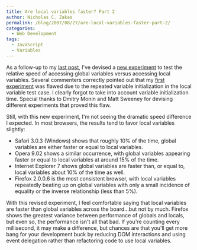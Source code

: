 ```yaml
---
title: Are local variables faster? Part 2
author: Nicholas C. Zakas
permalink: /blog/2007/08/27/are-local-variables-faster-part-2/
categories:
  - Web Development
tags:
  - JavaScript
  - Variables
---
```

As a follow-up to my <a title="Are local variables faster?" rel="internal" href="https://humanwhocodes.com/archive/2007/8/474">last post</a>, I've devised a <a title="Which is faster? Local or global? Part 2" rel="internal" href="https://humanwhocodes.com/experiments/javascript/local_vs_global_2.htm">new experiment</a> to test the relative speed of accessing global variables versus accessing local variables. Several commenters correctly pointed out that my <a title="Which is faster? Local or global?" rel="internal" href="https://humanwhocodes.com/experiments/javascript/local_vs_global.htm">first experiment</a> was flawed due to the repeated variable initialization in the local variable test case. I clearly forgot to take into account variable initialization time. Special thanks to Dmitry Monin and Matt Sweeney for devising different experiments that proved this flaw.

Still, with this new experiment, I'm not seeing the dramatic speed difference I expected. In most browsers, the results tend to favor local variables slightly:

  * Safari 3.0.3 (Windows) shows that roughly 10% of the time, global variables are either faster or equal to local variables.
  * Opera 9.02 shows a similar occurrence, with global variables appearing faster or equal to local variables at around 15% of the time.
  * Internet Explorer 7 shows global variables are faster than, or equal to, local variables about 10% of the time as well.
  * Firefox 2.0.0.6 is the most consistent browser, with local variables repeatedly beating up on global variables with only a small incidence of equality or the inverse relationship (less than 5%).

With this revised experiment, I feel comfortable saying that local variables are faster than global variables across the board&#8230;but not by much. Firefox shows the greatest variance between performance of globals and locals, but even so, the performance isn't all that bad. If you're counting every millisecond, it may make a difference, but chances are that you'll get more bang for your development buck by reducing DOM interactions and using event delegation rather than refactoring code to use local variables.

